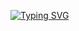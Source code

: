 [![Typing SVG](https://readme-typing-svg.herokuapp.com?font=+Roboto+&size=40&pause=1000&color=CAE9F7&background=CA35FF00&center=true&width=435&lines=Hey+There+!;I'm+Ashish)](https://git.io/typing-svg)
